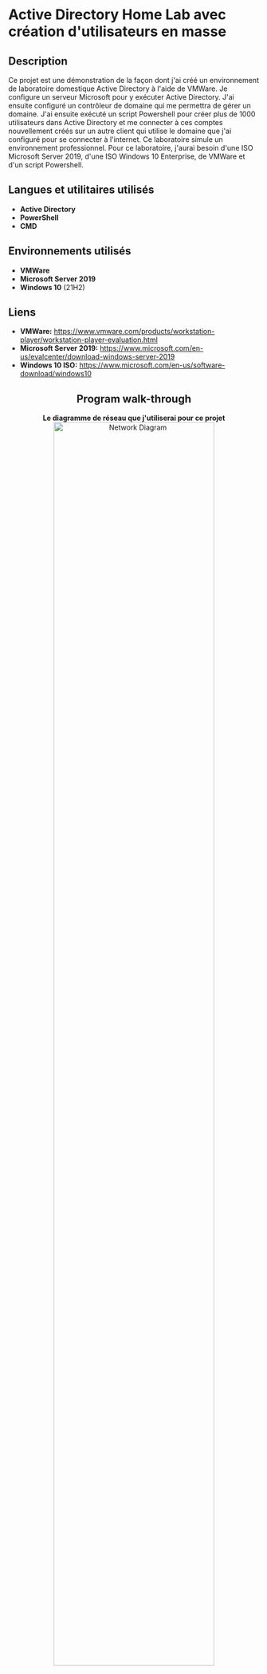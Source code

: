 <h1>Active Directory Home Lab avec création d'utilisateurs en masse</h1>

<h2>Description</h2>
Ce projet est une démonstration de la façon dont j'ai créé un environnement de laboratoire domestique Active Directory à l'aide de VMWare. Je configure un serveur Microsoft pour y exécuter Active Directory. J'ai ensuite configuré un contrôleur de domaine qui me permettra de gérer un domaine. J'ai ensuite exécuté un script Powershell pour créer plus de 1000 utilisateurs dans Active Directory et me connecter à ces comptes nouvellement créés sur un autre client qui utilise le domaine que j'ai configuré pour se connecter à l'internet. Ce laboratoire simule un environnement professionnel. Pour ce laboratoire, j'aurai besoin d'une ISO Microsoft Server 2019, d'une ISO Windows 10 Enterprise, de VMWare et d'un script Powershell.
<br />

<h2>Langues et utilitaires utilisés</h2>

- <b>Active Directory</b> 
- <b>PowerShell</b>
- <b>CMD</b>

<h2>Environnements utilisés </h2>

- <b>VMWare</b>
- <b>Microsoft Server 2019</b>
- <b>Windows 10</b> (21H2)

<h2>Liens</h2>

- <b>VMWare:</b> https://www.vmware.com/products/workstation-player/workstation-player-evaluation.html
- <b>Microsoft Server 2019:</b> https://www.microsoft.com/en-us/evalcenter/download-windows-server-2019
- <b>Windows 10 ISO:</b> https://www.microsoft.com/en-us/software-download/windows10

<h2 align="center">Program walk-through</h2>

<p align="center">
<b>Le diagramme de réseau que j'utiliserai pour ce projet</b> <br/>
<img src="https://i.imgur.com/IfxvoYS.png" height="80%" width="80%" alt="Network Diagram"/>
<br />
<br />
<b>Pour la machine virtuelle qui hébergera mon contrôleur de domaine, j'ai besoin de deux adaptateurs réseau. J'ai besoin d'un NAT qui utilisera l'adresse IP de mon routeur domestique et d'un adaptateur réseau interne pour que mon DC puisse communiquer avec d'autres machines virtuelles. Pour le réseau interne, j'utiliserai VMnet0. Reportez-vous au diagramme au début</b> <br/>
<img src="https://i.imgur.com/UHBjxOd.jpg" height="80%" width="80%" alt="Configuring the Network Adapter for the Domain Controller Virtual Machine"/>
<br />
<br />
<br/>
<img src="https://i.imgur.com/7CLcFGU.jpg" height="80%" width="80%" alt="Configuring the Network Adapter for the Domain Controller Virtual Machine"/>
<br />
<br />
<b>Après avoir téléchargé Windows Server 2019 sur la machine virtuelle, la première chose que je dois faire est de configurer les deux adaptateurs réseau que j'ai. L'un est le NIC externe et l'autre est le NIC interne.</b> <br/>
<img src="https://i.imgur.com/SwAH8sj.jpg" height="80%" width="80%" alt="Configuring the Network"/>
<br />
<br />
<b>Je dois maintenant déterminer quel NIC est notre NAT. C'est Ethernet0 parce que son DNS est localdomain.</b> <br/>
<img src="https://i.imgur.com/JE7zCDh.jpg" height="80%" width="80%" alt="Configuring the Network"/>
<br />
<br />
<img src="https://i.imgur.com/mjczWGf.jpg" height="80%" width="80%" alt="Configuring the Network"/>
<br />
<br />
<b>Je renomme les adaptateurs pour qu'il me soit plus facile de savoir lequel est lequel et c'est important plus tard lors de la configuration du DC et du DHCP.</b> <br/>
<img src="https://i.imgur.com/iiYpjCy.jpg" height="80%" width="80%" alt="Configuring the Network"/>
<br />
<br />
<b>Je configure maintenant la carte réseau interne et lui attribue une adresse IP basée sur le schéma ci-dessus (172.16.0.1) et je n'ai pas besoin de lui donner une passerelle par défaut car le contrôleur de domaine est la passerelle. Quant au serveur DNS, je lui attribue une adresse IP basée sur le diagramme car lorsque nous installerons Active Directory, il installera le DNS. Je l'ai configuré en tant qu'adresse loopback afin qu'il s'interroge lui-même.</b> <br/>
<img src="https://i.imgur.com/JIPk50Q.jpg" height="80%" width="80%" alt="Configuring the Network"/>
<br />
<br />
<b>Maintenant que je sais quel adaptateur réseau est notre adaptateur externe et interne, je vais de l'avant et renomme le PC du nom long et compliqué qu'il a maintenant en DC (Domain Controller). Cela force un redémarrage, ce qui est très bien</b> <br/>
<img src="https://i.imgur.com/TklrxzC.jpg" height="80%" width="80%" alt="Renaming the PC"/>
<br />
<br />
<b>Après avoir redémarré, je lance le processus de téléchargement d'Active Directory. La vidéo est courte mais le téléchargement est réussi.</b> <br/>

https://user-images.githubusercontent.com/108043108/176958623-4276b4d1-3c6e-469c-8875-49007d003aa2.mp4

<br />
<br />
<p align="center">
<b>J'ai installé les services de domaine Active Directory, mais nous n'avons jamais défini le serveur (ou l'ordinateur) comme domaine. Je dois maintenant créer le domaine</b> <br/>
</p>

https://user-images.githubusercontent.com/108043108/176959446-c4992d67-9bdc-4a5b-8229-e6d18850e29d.mp4

<br />
<br />
<p align="center">
<b>Lorsque le serveur est promu à un domaine, il force un redémarrage. Lorsque je me reconnecte, vous pouvez voir que le domaine a été créé avec succès car mon compte administrateur a maintenant MYDOMAIN devant lui!</b> <br/>
</p>
<img src="https://i.imgur.com/BmLk2Gc.jpg" height="80%" width="80%" alt="Renaming the PC"/>
<br />
<br />
<p align="center">
<b>Maintenant, au lieu d'utiliser le compte d'administration intégré, je vais créer un compte d'administration dédié au domaine </b> <br/>
</p>

https://user-images.githubusercontent.com/108043108/176960581-a0934287-267c-464e-8eee-8b85ae523910.mp4

<br />
<br />
<p align="center">
<b>J'ai créé un compte d'administrateur spécifique au domaine, mais il n'a pas de privilèges d'administrateur. Je dois aller dans Active Directory et promouvoir ce nouveau compte en tant qu'administrateur. Lorsque je fais cela, je me déconnecte du compte d'administrateur intégré et je me connecte à mon compte d'administrateur de domaine nouvellement créé !</b> <br/>
</p>

https://user-images.githubusercontent.com/108043108/176961105-3f8df2e0-f1e2-490b-a457-e1dd3fc2470a.mp4

<br />
<br />
<p align="center">
<b>Je dois maintenant installer et configurer le RAS/NAT pour que mon ordinateur client Windows 10 puisse accéder à Internet via le réseau interne par l'intermédiaire du contrôleur de domaine.</b> <br/>
</p>

https://user-images.githubusercontent.com/108043108/176961534-0afd1ae0-c421-4af7-ae76-7b2cefe43bdd.mp4

<br />
<br />
<p align="center">
<b>NMaintenant que le rôle est installé, je dois configurer le Routage et l'Accès à distance.</b> <br/>
</p>

https://user-images.githubusercontent.com/108043108/176961801-c6ed71d1-4f12-4775-82d5-853cac5260da.mp4

<br />
<br />
<p align="center">
<b>C'est très bien ! Maintenant que l'accès à distance est installé et configuré, il est temps d'installer un serveur DHCP. Cela permettra d'attribuer une adresse IP à nos clients Windows 10 et de leur permettre de naviguer sur Internet..</b> <br/>
</p>

https://user-images.githubusercontent.com/108043108/176962485-229ae237-b9e9-4178-b857-4741d318d33e.mp4

<br />
<br />
<p align="center">
<b>Nous allons maintenant configurer le DHCP et définir une portée. L'objectif du DHCP est de permettre aux ordinateurs du réseau de se voir attribuer automatiquement une adresse IP. L'étendue que je vais créer attribuera des adresses IP dans une plage, la plage étant 172.16.0.100-200, de sorte que le DHCP sera effectivement en mesure d'attribuer 100 adresses IP. J'ai également fixé à 20 jours la durée pendant laquelle les adresses IP peuvent être louées. La raison de la location est que lorsqu'une adresse IP est attribuée, elle ne peut pas être utilisée par d'autres appareils. Ainsi, si je ne dispose que de 100 adresses IP et que 100 d'entre elles sont utilisées, les nouveaux appareils ne peuvent se voir attribuer une adresse IP sur le réseau, ce qui signifie qu'ils ne peuvent pas se connecter à l'internet. Un bail est simplement la durée pendant laquelle une adresse IP peut être détenue (louée) par un appareil avant d'être recyclée. S'il s'agissait, par exemple, d'un café qui offre le wifi et que le temps moyen passé par une personne à l'intérieur de ce café était de 2 heures, il serait absurde de lui louer une adresse IP pour 20 jours. Cela reviendrait à verrouiller cette adresse IP pour cette durée et personne d'autre ne pourrait l'utiliser. S'il s'agissait d'un café, je recommanderais de fixer la durée du bail à moins de 4 heures et de donner une fourchette plus large. Comme il s'agit uniquement d'une VM, la durée du bail n'a pas d'importance.</b> <br/>
</p>

https://user-images.githubusercontent.com/108043108/176962663-866da4fd-de06-4549-9b86-3925a674bb3d.mp4

<br />
<br />
<p align="center">
<b>Pour obtenir mon script powershell à partir d'Internet, je dois pouvoir naviguer sur le Web. Je dois désactiver les fonctions de sécurité du contrôleur de domaine. S'il s'agissait d'un environnement de production, je ne ferais jamais cela, car il y a un risque de sécurité. Comme il ne s'agit que d'un environnement de laboratoire pour moi, ce n'est pas un problème. Je pourrais naviguer sur Internet sans faire cette étape, mais c'est ennuyeux parce qu'il nous enverra des avertissements pour chaque page Web que nous visiterons.</b> <br/>
</p>

https://user-images.githubusercontent.com/108043108/176964588-4b7ab303-c338-4037-8142-996bde30cac3.mp4

<br />
<br />
<p align="center">
<b>Maintenant qu'Active Directory est configuré et que mon contrôleur de domaine l'est également, j'utilise un script Powershell pour créer plus de 1000 comptes d'utilisateurs.</b> <br/>
</p>
<img src="https://i.imgur.com/ISI6fPb.jpg" height="80%" width="80%" alt="Using Powershell to create 1000 user accounts in bulk"/>
<br />
<br />
<p align="center">
<b>Voici une vidéo de l'exécution du script !</b> <br/>
</p>

https://user-images.githubusercontent.com/108043108/176953922-60b62f24-fd3f-41b4-ae0c-8780afc7b708.mp4

<br />
<br />
<p align="center">
<b>Le script s'est exécuté avec succès et les résultats confirmant que les comptes d'utilisateurs ont été créés sont étonnants. Certains doublons n'ont pas été créés, mais cela peut être facilement résolu en ajoutant au script Powershell quelques lignes de code qui lui indiqueront ce qu'il faut faire en cas de doublons. Quelque chose comme "En cas de doublon, ajouter un 1 à la fin du nom du compte", par exemple. Si vous voulez voir le code complet utilisé, référez-vous au début de ce dépôt. Le script se trouve sous CREATE_USERS.ps1</b> <br/>
</p>
<img src="https://i.imgur.com/MhlDg1o.jpg" height="80%" width="80%" alt="Using Powershell to create 1000 user accounts in bulk"/>
<br />
<br />
<p align="center">
<b>Il est maintenant temps de créer une nouvelle machine virtuelle qui agira comme un utilisateur dans le domaine. Je nomme cette machine CLIENT1</b> <br/>
</p>
<img src="https://i.imgur.com/wvBRBWf.jpg" height="80%" width="80%" alt="Setting up new Virtual Machine"/>
<br />
<br />
<p align="center">
<b>Je configure l'adaptateur réseau de manière à ce qu'il ne soit pas NAT et qu'il ne puisse pas se connecter à Internet sur mon réseau local. La seule façon pour cette machine virtuelle de se connecter à Internet est de se voir attribuer une IP par le DC sur le serveur VM. Reportez-vous au diagramme au début. Je dois changer l'adaptateur réseau pour qu'il soit sur le même réseau interne que le contrôleur de domaine, dans ce cas VMnet0.</b>  <br/>
</p>
<img src="https://i.imgur.com/6IjDUEj.jpg" height="80%" width="80%" alt="Configuring the VM Network Adapter"/>
<br />
<br />
<p align="center">
<b>Après avoir configuré une machine virtuelle distincte qui simulera un employé se connectant au domaine. Faisons d'une pierre deux coups en renommant l'ordinateur CLIENT1 et en cliquant sur la case pour devenir membre du domaine mydomain.com. Je suis invité à donner mon identifiant de connexion et j'ai choisi d'utiliser le compte d'administrateur que j'ai configuré plus tôt.</b>  <br/>
</p>
<img src="https://i.imgur.com/ceB3tDJ.jpg" height="80%" width="80%" alt="Configuring the Client VM"/>
<br />
<br />
<p align="center">
<b>J'ai réussi à rejoindre le domaine en tant que membre !</b>  <br/>
</p>
<img src="https://i.imgur.com/euBgIXf.jpg" height="80%" width="80%" alt="Configuring the Client VM"/>
<br />
<br />
<p align="center">
<b>Je me connecte à un compte d'utilisateur que j'ai créé à partir du script Powershell pour tester si tout est configuré correctement. Au lieu de me connecter au compte d'utilisateur créé lors de la création de la machine virtuelle, j'essaie de me connecter à un compte d'utilisateur créé dans MYDOMAIN.</b>  <br/>
</p>
<img src="https://i.imgur.com/dPeaySX.gif" height="80%" width="80%" alt="Testing The Environment"/>
<br />
<br />
<p align="center">
<b>Exécution de la commande promt pour voir si la VM cliente reçoit l'adresse IP correctement assignée par le contrôleur de domaine. Nous pouvons voir que le contrôleur de domaine m'a correctement loué une adresse IP (encerclé en rouge) et que lorsque j'envoie un ping au domaine, cela fonctionne (encerclé en jaune).</b>  <br/>
</p>
<img src="https://i.imgur.com/QBWuCS9.jpg" height="80%" width="80%" alt="Testing The Environment"/>
<br />
<br />
<p align="center">
<b>Un dernier test pour vérifier que l'environnement de travail et les utilisateurs en masse que j'ai créés fonctionnent.</b>  <br/>
</p>
<img src="https://i.imgur.com/j6ZRHPz.jpg" height="80%" width="80%" alt="Testing The Environment"/>
<br />
<br />
<p align="center">
<b>Je retourne sur mon serveur VM et je vérifie le DCHP pour voir combien d'adresses ont été louées. Nous pouvons voir ici, encerclée en rouge, que ma machine virtuelle CLIENT1 s'est vu louer une adresse. S'il s'agissait d'un véritable environnement d'entreprise, il y aurait des centaines, voire des milliers d'adresses louées dans ce dossier, en fonction de la durée du bail, bien entendu ! Dans cet environnement, j'ai fixé la mienne à 20 jours</b>  <br/>
</p>
<img src="https://i.imgur.com/qvNKa7v.jpg" height="80%" width="80%" alt="Checking leased addresses"/>
<br />
<br />
<p align="center">
<b>Voici une autre façon de vérifier combien d'ordinateurs ou de périphériques sont actuellement connectés au domaine. Nous pouvons voir que mon ordinateur CLIENT1 est correctement reconnu dans Active Directory. Encore une fois, s'il s'agissait d'un environnement réel, il y aurait probablement des milliers d'appareils dans ce dossier.</b>  <br/>
</p>
<img src="https://i.imgur.com/A2dMovv.jpg" height="80%" width="80%" alt="Checking the computers in Active Dirctory"/>
<br />
<br />
<p align="center">
<b>Ici, je fais défiler tous les comptes d'utilisateurs que j'ai créés avec Powershell. Plus de 1000 ont été créés!</b>  <br/>
</p>
<img src="https://i.imgur.com/POpjnf9.gif" height="80%" width="80%" alt="Checking the Users created by Powershell"/>
<br />
<br />
</p>

<!--
 ```diff
- text in red
+ text in green
! text in orange
# text in gray
@@ text in purple (and bold)@@
```
--!>

